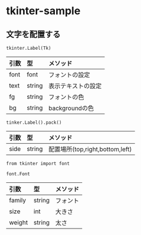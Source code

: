 # tkinter-sample

## 文字を配置する

`tkinter.Label(Tk)`

| 引数 | 型     | メソッド           |
| :--- | :----- | :----------------- |
| font | font   | フォントの設定     |
| text | string | 表示テキストの設定 |
| fg   | string | フォントの色       |
| bg   | string | backgroundの色     |

`tinker.Label().pack()`

| 引数 | 型     | メソッド           |
| :--- | :----- | :----------------- |
| side | string   | 配置場所(top,right,bottom,left)     |

`from tkinter import font`

`font.Font`

| 引数   | 型     | メソッド |
| :----- | :----- | :------- |
| family | string | フォント |
| size   | int    | 大きさ   |
| weight | string | 太さ     |
